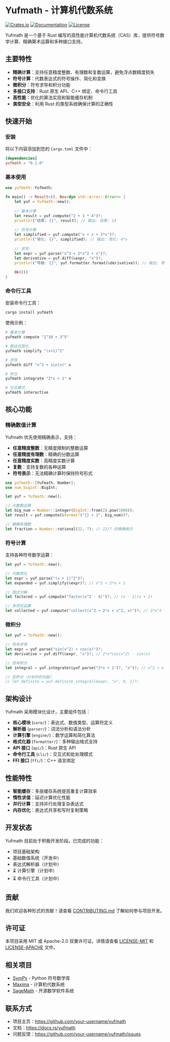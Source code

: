 # Yufmath - 计算机代数系统

[![Crates.io](https://img.shields.io/crates/v/yufmath.svg)](https://crates.io/crates/yufmath)
[![Documentation](https://docs.rs/yufmath/badge.svg)](https://docs.rs/yufmath)
[![License](https://img.shields.io/badge/license-MIT%2FApache--2.0-blue.svg)](LICENSE)

Yufmath 是一个基于 Rust 编写的高性能计算机代数系统（CAS）库，提供符号数学计算、精确算术运算和多种接口支持。

## 主要特性

- **精确计算**：支持任意精度整数、有理数和复数运算，避免浮点数精度损失
- **符号计算**：代数表达式的符号操作、简化和变换
- **微积分**：符号求导和积分功能
- **多接口支持**：Rust 原生 API、C++ 绑定、命令行工具
- **高性能**：优化的算法实现和智能缓存机制
- **类型安全**：利用 Rust 的类型系统确保计算的正确性

## 快速开始

### 安装

将以下内容添加到您的 `Cargo.toml` 文件中：

```toml
[dependencies]
yufmath = "0.1.0"
```

### 基本使用

```rust
use yufmath::Yufmath;

fn main() -> Result<(), Box<dyn std::error::Error>> {
    let yuf = Yufmath::new();
    
    // 基本计算
    let result = yuf.compute("2 + 3 * 4")?;
    println!("结果: {}", result); // 输出: 结果: 14
    
    // 符号计算
    let simplified = yuf.compute("x + x + 2*x")?;
    println!("简化: {}", simplified); // 输出: 简化: 4*x
    
    // 求导
    let expr = yuf.parse("x^3 + 2*x^2 + x")?;
    let derivative = yuf.diff(&expr, "x")?;
    println!("导数: {}", yuf.formatter.format(&derivative)); // 输出: 导数: 3*x^2 + 4*x + 1
    
    Ok(())
}
```

### 命令行工具

安装命令行工具：

```bash
cargo install yufmath
```

使用示例：

```bash
# 基本计算
yufmath compute "2^10 + 3^5"

# 表达式简化
yufmath simplify "(x+1)^2"

# 求导
yufmath diff "x^3 + sin(x)" x

# 积分
yufmath integrate "2*x + 1" x

# 交互模式
yufmath interactive
```

## 核心功能

### 精确数值计算

Yufmath 优先使用精确表示，支持：

- **任意精度整数**：无精度限制的整数运算
- **任意精度有理数**：精确的分数运算
- **任意精度实数**：高精度实数计算
- **复数**：支持复数的各种运算
- **符号表示**：无法精确计算时保持符号形式

```rust
use yufmath::{Yufmath, Number};
use num_bigint::BigInt;

let yuf = Yufmath::new();

// 大整数运算
let big_num = Number::integer(BigInt::from(2).pow(1000));
let result = yuf.compute(&format!("{} + 1", big_num))?;

// 精确有理数
let fraction = Number::rational(22, 7); // 22/7 的精确表示
```

### 符号计算

支持各种符号数学运算：

```rust
let yuf = Yufmath::new();

// 代数简化
let expr = yuf.parse("(x + 1)^2")?;
let expanded = yuf.simplify(&expr)?; // x^2 + 2*x + 1

// 因式分解
let factored = yuf.compute("factor(x^2 - 4)")?; // (x - 2)(x + 2)

// 多项式运算
let collected = yuf.compute("collect(x^2 + 2*x + x^2, x)")?; // 2*x^2 + 2*x
```

### 微积分

```rust
let yuf = Yufmath::new();

// 符号求导
let expr = yuf.parse("sin(x^2) + cos(x)")?;
let derivative = yuf.diff(&expr, "x")?; // 2*x*cos(x^2) - sin(x)

// 符号积分
let integral = yuf.integrate(&yuf.parse("2*x + 1")?, "x")?; // x^2 + x + C

// 定积分（计划中的功能）
// let definite = yuf.definite_integral(&expr, "x", 0, 1)?;
```

## 架构设计

Yufmath 采用模块化设计，主要组件包括：

- **核心模块** (`core/`)：表达式、数值类型、运算符定义
- **解析器** (`parser/`)：词法分析和语法分析
- **计算引擎** (`engine/`)：数学运算和简化算法
- **格式化器** (`formatter/`)：多种输出格式支持
- **API 接口** (`api/`)：Rust 原生 API
- **命令行工具** (`cli/`)：交互式和批处理模式
- **FFI 接口** (`ffi/`)：C++ 语言绑定

## 性能特性

- **智能缓存**：多层缓存系统提高重复计算效率
- **惰性求值**：延迟计算优化性能
- **并行计算**：支持并行处理复杂表达式
- **内存优化**：表达式共享和写时复制策略

## 开发状态

Yufmath 目前处于积极开发阶段。已完成的功能：

- 项目基础架构
- 基础数值系统（开发中）
- 表达式解析器（计划中）
- ⏳ 计算引擎（计划中）
- ⏳ 命令行工具（计划中）

## 贡献

我们欢迎各种形式的贡献！请查看 [CONTRIBUTING.md](CONTRIBUTING.md) 了解如何参与项目开发。

## 许可证

本项目采用 MIT 或 Apache-2.0 双重许可证。详情请查看 [LICENSE-MIT](LICENSE-MIT) 和 [LICENSE-APACHE](LICENSE-APACHE) 文件。

## 相关项目

- [SymPy](https://www.sympy.org/) - Python 符号数学库
- [Maxima](https://maxima.sourceforge.io/) - 计算机代数系统
- [SageMath](https://www.sagemath.org/) - 开源数学软件系统

## 联系方式

- 项目主页：https://github.com/your-username/yufmath
- 文档：https://docs.rs/yufmath
- 问题反馈：https://github.com/your-username/yufmath/issues